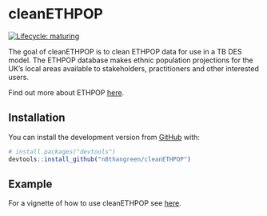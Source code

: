 
<!-- README.md is generated from README.Rmd. Please edit that file -->

# cleanETHPOP

<!-- badges: start -->

[![Lifecycle:
maturing](https://img.shields.io/badge/lifecycle-maturing-blue.svg)](https://www.tidyverse.org/lifecycle/#maturing)
<!-- badges: end -->

The goal of cleanETHPOP is to clean ETHPOP data for use in a TB DES
model. The ETHPOP database makes ethnic population projections for the
UK’s local areas available to stakeholders, practitioners and other
interested users.

Find out more about ETHPOP [here](http://www.ethpop.org/what.html).

## Installation

You can install the development version from
[GitHub](https://github.com/) with:

``` r
# install.packages("devtools")
devtools::install_github("n8thangreen/cleanETHPOP")
```

## Example

For a vignette of how to use cleanETHPOP see
[here](https://n8thangreen.github.io/cleanETHPOP/how-to-use-package.html).
